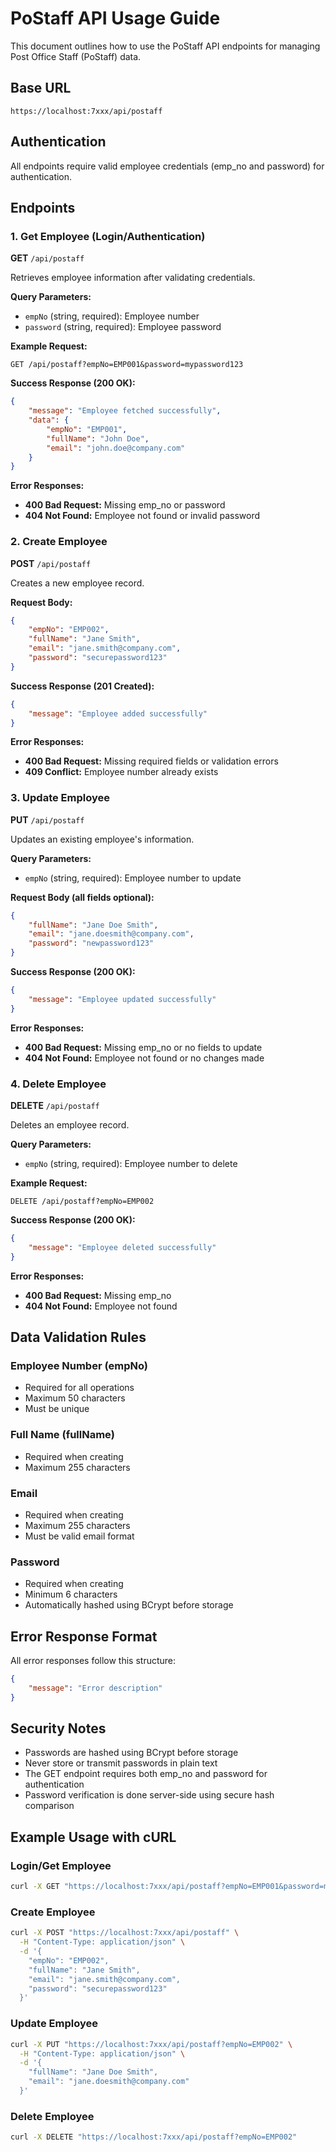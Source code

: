 # PoStaff API Usage Guide

This document outlines how to use the PoStaff API endpoints for managing Post Office Staff (PoStaff) data.

## Base URL
```
https://localhost:7xxx/api/postaff
```

## Authentication
All endpoints require valid employee credentials (emp_no and password) for authentication.

## Endpoints

### 1. Get Employee (Login/Authentication)
**GET** `/api/postaff`

Retrieves employee information after validating credentials.

**Query Parameters:**
- `empNo` (string, required): Employee number
- `password` (string, required): Employee password

**Example Request:**
```http
GET /api/postaff?empNo=EMP001&password=mypassword123
```

**Success Response (200 OK):**
```json
{
    "message": "Employee fetched successfully",
    "data": {
        "empNo": "EMP001",
        "fullName": "John Doe",
        "email": "john.doe@company.com"
    }
}
```

**Error Responses:**
- **400 Bad Request:** Missing emp_no or password
- **404 Not Found:** Employee not found or invalid password

### 2. Create Employee
**POST** `/api/postaff`

Creates a new employee record.

**Request Body:**
```json
{
    "empNo": "EMP002",
    "fullName": "Jane Smith",
    "email": "jane.smith@company.com",
    "password": "securepassword123"
}
```

**Success Response (201 Created):**
```json
{
    "message": "Employee added successfully"
}
```

**Error Responses:**
- **400 Bad Request:** Missing required fields or validation errors
- **409 Conflict:** Employee number already exists

### 3. Update Employee
**PUT** `/api/postaff`

Updates an existing employee's information.

**Query Parameters:**
- `empNo` (string, required): Employee number to update

**Request Body (all fields optional):**
```json
{
    "fullName": "Jane Doe Smith",
    "email": "jane.doesmith@company.com",
    "password": "newpassword123"
}
```

**Success Response (200 OK):**
```json
{
    "message": "Employee updated successfully"
}
```

**Error Responses:**
- **400 Bad Request:** Missing emp_no or no fields to update
- **404 Not Found:** Employee not found or no changes made

### 4. Delete Employee
**DELETE** `/api/postaff`

Deletes an employee record.

**Query Parameters:**
- `empNo` (string, required): Employee number to delete

**Example Request:**
```http
DELETE /api/postaff?empNo=EMP002
```

**Success Response (200 OK):**
```json
{
    "message": "Employee deleted successfully"
}
```

**Error Responses:**
- **400 Bad Request:** Missing emp_no
- **404 Not Found:** Employee not found

## Data Validation Rules

### Employee Number (empNo)
- Required for all operations
- Maximum 50 characters
- Must be unique

### Full Name (fullName)
- Required when creating
- Maximum 255 characters

### Email
- Required when creating
- Maximum 255 characters
- Must be valid email format

### Password
- Required when creating
- Minimum 6 characters
- Automatically hashed using BCrypt before storage

## Error Response Format
All error responses follow this structure:
```json
{
    "message": "Error description"
}
```

## Security Notes
- Passwords are hashed using BCrypt before storage
- Never store or transmit passwords in plain text
- The GET endpoint requires both emp_no and password for authentication
- Password verification is done server-side using secure hash comparison

## Example Usage with cURL

### Login/Get Employee
```bash
curl -X GET "https://localhost:7xxx/api/postaff?empNo=EMP001&password=mypassword123"
```

### Create Employee
```bash
curl -X POST "https://localhost:7xxx/api/postaff" \
  -H "Content-Type: application/json" \
  -d '{
    "empNo": "EMP002",
    "fullName": "Jane Smith",
    "email": "jane.smith@company.com",
    "password": "securepassword123"
  }'
```

### Update Employee
```bash
curl -X PUT "https://localhost:7xxx/api/postaff?empNo=EMP002" \
  -H "Content-Type: application/json" \
  -d '{
    "fullName": "Jane Doe Smith",
    "email": "jane.doesmith@company.com"
  }'
```

### Delete Employee
```bash
curl -X DELETE "https://localhost:7xxx/api/postaff?empNo=EMP002"
```
